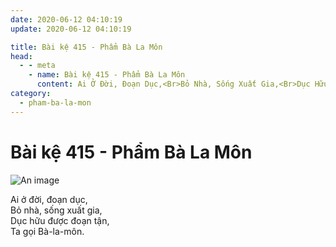 ```yaml
---
date: 2020-06-12 04:10:19
update: 2020-06-12 04:10:19

title: Bài kệ 415 - Phẩm Bà La Môn
head:
  - - meta
    - name: Bài kệ 415 - Phẩm Bà La Môn
      content: Ai Ở Đời, Đoạn Dục,<Br>Bỏ Nhà, Sống Xuất Gia,<Br>Dục Hữu Được Đoạn Tận,<Br>Ta Gọi Bà-La-Môn.<Br>
category:
  - pham-ba-la-mon
---
```


# Bài kệ 415 - Phẩm Bà La Môn

![An image](/img/pham-ba-la-mon/pham-ba-la-mon-415.jpg)

Ai ở đời, đoạn dục,<br>Bỏ nhà, sống xuất gia,<br>Dục hữu được đoạn tận,<br>Ta gọi Bà-la-môn.<br>
